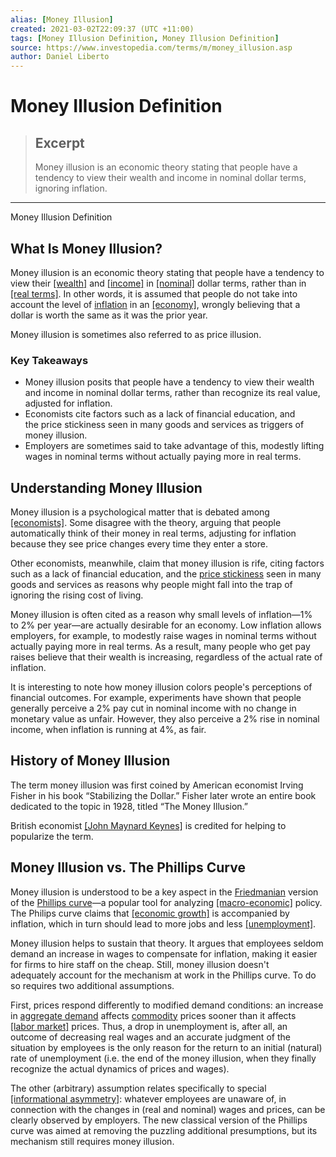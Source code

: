 ```yaml
---
alias: [Money Illusion]
created: 2021-03-02T22:09:37 (UTC +11:00)
tags: [Money Illusion Definition, Money Illusion Definition]
source: https://www.investopedia.com/terms/m/money_illusion.asp
author: Daniel Liberto
---
```


# Money Illusion Definition

> ## Excerpt
> Money illusion is an economic theory stating that people have a tendency to view their wealth and income in nominal dollar terms, ignoring inflation.

---

Money Illusion Definition
## What Is Money Illusion?

Money illusion is an economic theory stating that people have a tendency to view their [[wealth]](https://www.investopedia.com/terms/w/wealth.asp) and [[income]](https://www.investopedia.com/terms/i/income.asp) in [[nominal]](https://www.investopedia.com/terms/n/nominal.asp) dollar terms, rather than in [[real terms]](https://www.investopedia.com/terms/r/real-value.asp). In other words, it is assumed that people do not take into account the level of [inflation](https://www.investopedia.com/terms/i/inflation.asp) in an [[economy]](https://www.investopedia.com/terms/e/economy.asp), wrongly believing that a dollar is worth the same as it was the prior year.

Money illusion is sometimes also referred to as price illusion.

### Key Takeaways

-   Money illusion posits that people have a tendency to view their wealth and income in nominal dollar terms, rather than recognize its real value, adjusted for inflation.
-   Economists cite factors such as a lack of financial education, and the price stickiness seen in many goods and services as triggers of money illusion.
-   Employers are sometimes said to take advantage of this, modestly lifting wages in nominal terms without actually paying more in real terms.

## Understanding Money Illusion

Money illusion is a psychological matter that is debated among [[economists]](https://www.investopedia.com/terms/e/economist.asp). Some disagree with the theory, arguing that people automatically think of their money in real terms, adjusting for inflation because they see price changes every time they enter a store.

Other economists, meanwhile, claim that money illusion is rife, citing factors such as a lack of financial education, and the [price stickiness](https://www.investopedia.com/terms/p/price_stickiness.asp) seen in many goods and services as reasons why people might fall into the trap of ignoring the rising cost of living.

Money illusion is often cited as a reason why small levels of inflation—1% to 2% per year—are actually desirable for an economy. Low inflation allows employers, for example, to modestly raise wages in nominal terms without actually paying more in real terms. As a result, many people who get pay raises believe that their wealth is increasing, regardless of the actual rate of inflation.

It is interesting to note how money illusion colors people's perceptions of financial outcomes. For example, experiments have shown that people generally perceive a 2% pay cut in nominal income with no change in monetary value as unfair. However, they also perceive a 2% rise in nominal income, when inflation is running at 4%, as fair.

## History of Money Illusion

The term money illusion was first coined by American economist Irving Fisher in his book “Stabilizing the Dollar.” Fisher later wrote an entire book dedicated to the topic in 1928, titled “The Money Illusion.”

British economist [[John Maynard Keynes]](https://www.investopedia.com/terms/j/john_maynard_keynes.asp) is credited for helping to popularize the term.

## Money Illusion vs. The Phillips Curve

Money illusion is understood to be a key aspect in the [Friedmanian](https://www.investopedia.com/terms/m/milton-friedman.asp) version of the [Phillips curve](https://www.investopedia.com/terms/p/phillipscurve.asp)—a popular tool for analyzing [[macro-economic]](https://www.investopedia.com/terms/m/macroeconomics.asp) policy. The Philips curve claims that [[economic growth]](https://www.investopedia.com/terms/e/economicgrowth.asp) is accompanied by inflation, which in turn should lead to more jobs and less [[unemployment]](https://www.investopedia.com/terms/u/unemployment.asp). 

Money illusion helps to sustain that theory. It argues that employees seldom demand an increase in wages to compensate for inflation, making it easier for firms to hire staff on the cheap. Still, money illusion doesn't adequately account for the mechanism at work in the Phillips curve. To do so requires two additional assumptions.

First, prices respond differently to modified demand conditions: an increase in [aggregate demand](https://www.investopedia.com/terms/a/aggregatedemand.asp) affects [commodity](https://www.investopedia.com/terms/c/commodity.asp) prices sooner than it affects [[labor market]](https://www.investopedia.com/terms/l/labor-market.asp) prices. Thus, a drop in unemployment is, after all, an outcome of decreasing real wages and an accurate judgment of the situation by employees is the only reason for the return to an initial (natural) rate of unemployment (i.e. the end of the money illusion, when they finally recognize the actual dynamics of prices and wages).

The other (arbitrary) assumption relates specifically to special [[informational asymmetry]](https://www.investopedia.com/terms/a/asymmetricinformation.asp): whatever employees are unaware of, in connection with the changes in (real and nominal) wages and prices, can be clearly observed by employers. The new classical version of the Phillips curve was aimed at removing the puzzling additional presumptions, but its mechanism still requires money illusion.
